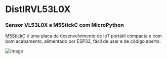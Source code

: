 # DistIRVL53L0X

### Sensor VL53L0X e M5StickC com MicroPython

[M5StickC](https://m5stack.com/products/stick-c) é uma placa de desenvolvimento de IoT portátil compacta e com bom acabamento, alimentado por ESP32, fácil de usar e de código aberto.

![image](M5StickC.jpg)

